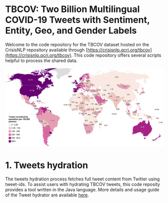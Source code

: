 # TBCOV: Two Billion Multilingual COVID-19 Tweets with Sentiment, Entity, Geo, and Gender Labels
Welcome to the code repository for the TBCOV dataset hosted on the CrisisNLP repository available through [https://crisisnlp.qcri.org/tbcov](https://crisisnlp.qcri.org/tbcov). This code repository offers several scripts helpful to process the shared data.

![Tweets normalized by countries population](figs/worldwide_normalized_tweets.png)
# 1. Tweets hydration
The tweets hydration process fetches full tweet content from Twitter using tweet-ids. To assist users with hydrating TBCOV tweets, this code reposity
provides a tool written in the Java language. More details and usage guide of the Tweet hydrator are available [here](https://github.com/CrisisComputing/TBCOV/tree/main/tweets_hydrator).
